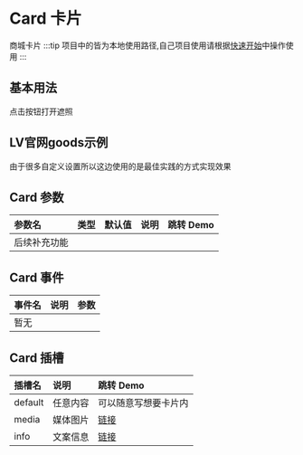 
# Card 卡片
商城卡片
:::tip
项目中的皆为本地使用路径,自己项目使用请根据[快速开始](/guide/quick-start/)中操作使用
:::
## 基本用法
点击按钮打开遮照
<demo src="./demo-codes/demo.vue" ></demo>

## LV官网goods示例
由于很多自定义设置所以这边使用的是最佳实践的方式实现效果
<demo src="./demo-codes/demo-goods.vue" ></demo>


## Card 参数
| 参数名 | 类型 | 默认值 | 说明 | 跳转 Demo |
| :---- | :---- | :---- | :---- | :--------- |
|  后续补充功能    |   |      |      ||           |


## Card 事件
| 事件名 | 说明 | 参数 |
| :---- | :---- | :--------- |
| 暂无  | ||


## Card 插槽
| 插槽名 | 说明 | 跳转 Demo |
| :---- | :---- | :--------- |
| default |任意内容 |可以随意写想要卡片内|
| media |媒体图片 |[链接](#lV官网goods效果)|
| info |文案信息 |[链接](#lV官网goods效果)|





